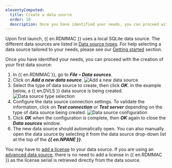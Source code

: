```yaml
---
eleventyComputed:
  title: Create a data source
  order: 10
  description: Once you have identified your needs, you can proceed with the creation of your first data source.
---
```

Upon first launch, {{ en.RDMMAC }} uses a local SQLite data source. The different data sources are listed in [Data source types](/rdm/mac/data-sources/data-sources-types/). For help selecting a data source tailored to your needs, please see our [Getting started](/rdm/mac/getting-started/) section.

Once you have identified your needs, you can proceed with the creation of your first data source:

1. In {{ en.RDMMAC }}, go to ***File – Data sources***.
1. Click on ***Add a new data source***.
![Add a new data source](https://cdnweb.devolutions.net/docs/en/rdm/mac/RDMM2000_2024_1.png)
1. Select the type of data source to create, then click ***OK***. In the example below, a {{ en.DVLS }} data source is being created.
![Data source type selection](https://cdnweb.devolutions.net/docs/en/rdm/mac/RDMM2001_2024_1.png)
1. Configure the data source connection settings. To validate the information, click on ***Test connection*** or ***Test server*** depending on the type of data source being created.
![Data source configuration](https://cdnweb.devolutions.net/docs/en/rdm/mac/RDMM2002_2024_1.png)
1. Click ***OK*** when the configuration is complete, then ***OK*** again to close the ***Data sources*** window.
1. The new data source should automatically open. You can also manually open the data source by selecting it from the data source drop-down list at the top of the ***{{ en.NPANE }}***.

You may have to [add a license](/rdm/mac/commands/administration/licenses/) to your data source. If you are using an [advanced data source](/rdm/mac/data-sources/data-sources-types/advanced-data-sources/), there is no need to add a license in {{ en.RDMMAC }} as the license serial is retrieved directly from the data source.
